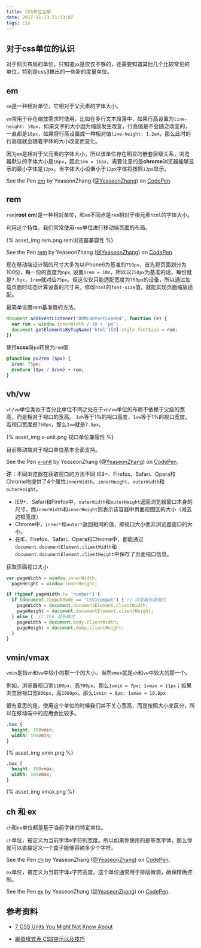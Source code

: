 ```yaml
---
title: CSS单位全解
date: 2017-11-13 21:33:07
tags: css
---
```


## 对于css单位的认识

对于网页布局的单位，只知道`px`是仅仅不够的，还需要知道其他几个比较常见的单位，特别是css3推出的一些新的度量单位。

<!-- more -->

## em

`em`是一种相对单位，它相对于父元素的字体大小。

`em`常用于存在缩放需求时使用，比如在多行文本段落中，如果行高设置为`line-height: 18px`，如果文字的大小因为缩放发生改变，行高值是不会随之改变的，一直都是`18px`，如果将行高设置成一种相对值`line-height: 1.2em`，那么此时的行高值就会随着字体的大小改变而变化。

因为`em`是相对于父元素的字体大小，所以该单位存在明显的嵌套层级关系，浏览器默认的字体大小是`16px`，因此`1em = 16px`，需要注意的是**chrome**浏览器能够显示的最小字体是`12px`，当字体大小设置小于`12px`字体将按照`12px`显示。

<p data-height="265" data-theme-id="0" data-slug-hash="MOowbV" data-default-tab="jjresult" data-user="YeaseonZhang" data-embed-version="2" data-pen-title="em" class="codepen">See the Pen <a href="https://codepen.io/YeaseonZhang/pen/MOowbV/">em</a> by YeaseonZhang (<a href="https://codepen.io/YeaseonZhang">@YeaseonZhang</a>) on <a href="https://codepen.io">CodePen</a>.</p>
<script async src="https://production-assets.codepen.io/assets/embed/ei.js"></script>

## rem

`rem`(**root em**)是一种相对单位，和`em`不同点是`rem`相对于根元素`html`的字体大小。

利用这个特性，我们常常使用`rem`单位进行移动端页面的布局。

{% asset_img rem.png rem浏览器兼容性 %}

<p data-height="265" data-theme-id="0" data-slug-hash="YEQmjJ" data-default-tab="result" data-user="YeaseonZhang" data-embed-version="2" data-pen-title="rem" class="codepen">See the Pen <a href="https://codepen.io/YeaseonZhang/pen/YEQmjJ/">rem</a> by YeaseonZhang (<a href="https://codepen.io/YeaseonZhang">@YeaseonZhang</a>) on <a href="https://codepen.io">CodePen</a>.</p>
<script async src="https://production-assets.codepen.io/assetsi/embed/ei.js"></script>

现在移动端设计稿的尺寸大多为以iPhone6为基准的`750px`，首先将页面划分为100份，每一份的宽度为`npx`, 设置`1rem = 10n`，所以以`750px`为基准的话，每份就是`7.5px`，`1rem`就对应`75px`。但这仅仅只能适配宽度为`750px`的设备，所以通过加载页面时动态计算设备的尺寸来，修改`html`的`font-size`值，就能实现页面缩放适配。

最简单设置rem基准值的方法。
```js
document.addEventListener('DOMContentLoaded', function (e) {
  var rem = window.innerWidth / 10 + 'px';
  document.getElementsByTagName('html')[0].style.fontSize = rem;
})
```
使用**scss**将`px`转换为`rem`值
```scss
@function px2rem ($px) {
  $rem: 75px;
  @return ($px / $rem) + rem;
}
```

## vh/vw

`vh/vw`单位类似于百分比单位不同之处在于`vh/vw`单位的布局不依赖于父级的宽高，而是相对于视口的宽高。
`1vh`等于1%的视口高度，`1vw`等于1%的视口宽度。若视口宽度是`750px`，那么`1vw`就是`7.5px`。

{% asset_img v-unit.png 视口单位兼容性 %}

目前移动端对于视口单位基本全面支持。

<p data-height="705" data-theme-id="0" data-slug-hash="JOvLOy" data-default-tab="result" data-user="YeaseonZhang" data-embed-version="2" data-pen-title="v-unit" class="codepen">See the Pen <a href="https://codepen.io/YeaseonZhang/pen/JOvLOy/">v-unit</a> by YeaseonZhang (<a href="https://codepen.io/YeaseonZhang">@YeaseonZhang</a>) on <a href="https://codepen.io">CodePen</a>.</p>
<script async src="https://production-assets.codepen.io/assets/embed/ei.js"></script>

**注**：不同浏览器在获取视口的方法不同
IE9+、Firefox、Safari、Opera和Chrome均提供了4个属性`innerWidth`、`innerHeight`、`outerWidth`和`outerHeight`。

+ IE9+、Safari和Firefox中，`outerWidth`和`outerHeight`返回浏览器窗口本身的尺寸，而`innerWidth`和`innerHeight`则表示该容器中页面视图区的大小（减去边框宽度）
+ Chrome中，`inner*`和`outer*`返回相同的值，即视口大小而非浏览器窗口的大小。
+ 在IE、Firefox、Safari、Opera和Chrome中，都能通过`document.documentElement.clientWidth`和`document.documentElement.clientHeight`中保存了页面视口信息。

获取页面视口大小
```js
var pageWidth = window.innerWidth,
  pageHeight = window.innerHeight;

if (typeof pageWidth != 'number') {
  if (document.compatMode == 'CSS1Compat') { // 浏览器标准模式
    pageWidth = document.documentElement.clientWidth;
    pageHeight = document.documentElement.clientHeight;
  } else {  // IE6 混杂模式
    pageWidth = document.body.clientWidth;
    pageHeight = document.doby.clientHeight;
  }
}
```

## vmin/vmax

`vmin`是指`vh`和`vw`中较小的那一个的大小，当然`vmax`就是`vh`和`vw`中较大的那一个。

例如，浏览器视口宽`1100px`、高`700px`，那么`1vmin = 7px; 1vmax = 11px`；如果浏览器视口宽`800px`，高`1080px`，那么`1vmin = 8px; 1vmax = 10.8px`

很有意思的是，使用这个单位的时候我们并不关心宽高，而是按照大小来区分，所以在移动端中的应用会比较多。

```css
.box {
  height: 100vmin;
  width: 100vmin;
}
```
{% asset_img vmin.png %}

```css
.box {
  height: 100vmax;
  width: 100vmax;
}
```
{% asset_img vmax.png %}

## ch 和 ex

`ch`和`ex`单位都是基于当前字体的特定单位。

`ch`单位，被定义为当前字体`0`字符的宽度。所以如果你使用的是等宽字体，那么你就可以直接定义一个盒子能够容纳多少个字符。

<p data-height="265" data-theme-id="0" data-slug-hash="EbLLPQ" data-default-tab="result" data-user="YeaseonZhang" data-embed-version="2" data-pen-title="ch" class="codepen">See the Pen <a href="https://codepen.io/YeaseonZhang/pen/EbLLPQ/">ch</a> by YeaseonZhang (<a href="https://codepen.io/YeaseonZhang">@YeaseonZhang</a>) on <a href="https://codepen.io">CodePen</a>.</p>
<script async src="https://production-assets.codepen.io/assets/embed/ei.js"></script>

`ex`单位，被定义为当前字体`x`字符高度。这个单位通常用于排版微调，确保精确控制。

<p data-height="265" data-theme-id="0" data-slug-hash="WXJJMR" data-default-tab="css,result" data-user="YeaseonZhang" data-embed-version="2" data-pen-title="ex" class="codepen">See the Pen <a href="https://codepen.io/YeaseonZhang/pen/WXJJMR/">ex</a> by YeaseonZhang (<a href="https://codepen.io/YeaseonZhang">@YeaseonZhang</a>) on <a href="https://codepen.io">CodePen</a>.</p>
<script async src="https://production-assets.codepen.io/assets/embed/ei.js"></script>

## 参考资料
+ [7 CSS Units You Might Not Know About](https://webdesign.tutsplus.com/articles/7-css-units-you-might-not-know-about--cms-22573)

+ [網頁樣式表 CSS提示以及技巧](https://www.w3.org/Style/Examples/007/units.zh_HK.html)
